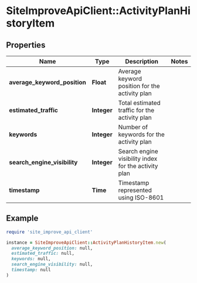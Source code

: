 # SiteImproveApiClient::ActivityPlanHistoryItem

## Properties

| Name | Type | Description | Notes |
| ---- | ---- | ----------- | ----- |
| **average_keyword_position** | **Float** | Average keyword position for the activity plan |  |
| **estimated_traffic** | **Integer** | Total estimated traffic for the activity plan |  |
| **keywords** | **Integer** | Number of keywords for the activity plan |  |
| **search_engine_visibility** | **Integer** | Search engine visibility index for the activity plan |  |
| **timestamp** | **Time** | Timestamp represented using ISO-8601 |  |

## Example

```ruby
require 'site_improve_api_client'

instance = SiteImproveApiClient::ActivityPlanHistoryItem.new(
  average_keyword_position: null,
  estimated_traffic: null,
  keywords: null,
  search_engine_visibility: null,
  timestamp: null
)
```

